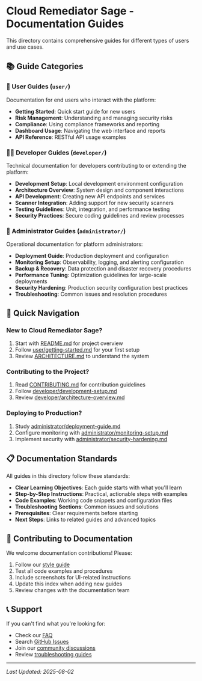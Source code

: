 # Cloud Remediator Sage - Documentation Guides

This directory contains comprehensive guides for different types of users and use cases.

## 📚 Guide Categories

### 👤 User Guides (`user/`)
Documentation for end users who interact with the platform:
- **Getting Started**: Quick start guide for new users
- **Risk Management**: Understanding and managing security risks
- **Compliance**: Using compliance frameworks and reporting
- **Dashboard Usage**: Navigating the web interface and reports
- **API Reference**: RESTful API usage examples

### 👨‍💻 Developer Guides (`developer/`)
Technical documentation for developers contributing to or extending the platform:
- **Development Setup**: Local development environment configuration  
- **Architecture Overview**: System design and component interactions
- **API Development**: Creating new API endpoints and services
- **Scanner Integration**: Adding support for new security scanners
- **Testing Guidelines**: Unit, integration, and performance testing
- **Security Practices**: Secure coding guidelines and review processes

### 🔧 Administrator Guides (`administrator/`)
Operational documentation for platform administrators:
- **Deployment Guide**: Production deployment and configuration
- **Monitoring Setup**: Observability, logging, and alerting configuration
- **Backup & Recovery**: Data protection and disaster recovery procedures
- **Performance Tuning**: Optimization guidelines for large-scale deployments
- **Security Hardening**: Production security configuration best practices
- **Troubleshooting**: Common issues and resolution procedures

## 🎯 Quick Navigation

### New to Cloud Remediator Sage?
1. Start with [README.md](../../README.md) for project overview
2. Follow [user/getting-started.md](user/getting-started.md) for your first setup
3. Review [ARCHITECTURE.md](../../ARCHITECTURE.md) to understand the system

### Contributing to the Project?
1. Read [CONTRIBUTING.md](../../CONTRIBUTING.md) for contribution guidelines
2. Follow [developer/development-setup.md](developer/development-setup.md)
3. Review [developer/architecture-overview.md](developer/architecture-overview.md)

### Deploying to Production?
1. Study [administrator/deployment-guide.md](administrator/deployment-guide.md)
2. Configure monitoring with [administrator/monitoring-setup.md](administrator/monitoring-setup.md)
3. Implement security with [administrator/security-hardening.md](administrator/security-hardening.md)

## 📋 Documentation Standards

All guides in this directory follow these standards:
- **Clear Learning Objectives**: Each guide starts with what you'll learn
- **Step-by-Step Instructions**: Practical, actionable steps with examples
- **Code Examples**: Working code snippets and configuration files
- **Troubleshooting Sections**: Common issues and solutions
- **Prerequisites**: Clear requirements before starting
- **Next Steps**: Links to related guides and advanced topics

## 🔄 Contributing to Documentation

We welcome documentation contributions! Please:
1. Follow our [style guide](developer/documentation-style-guide.md)
2. Test all code examples and procedures
3. Include screenshots for UI-related instructions
4. Update this index when adding new guides
5. Review changes with the documentation team

## 📞 Support

If you can't find what you're looking for:
- Check our [FAQ](user/faq.md)
- Search [GitHub Issues](https://github.com/danieleschmidt/cloud-remediator-sage/issues)
- Join our [community discussions](https://github.com/danieleschmidt/cloud-remediator-sage/discussions)
- Review [troubleshooting guides](administrator/troubleshooting.md)

---
*Last Updated: 2025-08-02*